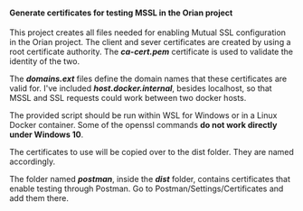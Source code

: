 #### Generate certificates for testing MSSL in the Orian project

This project creates all files needed for enabling Mutual SSL configuration in the Orian project.
The client and sever certificates are created by using a root certificate authority. The **_ca-cert.pem_** certificate
is used to validate the identity of the two. 

The **_domains.ext_** files define the domain names that these certificates are valid for. I've included **_host.docker.internal_**,
besides localhost, so that MSSL and SSL requests could work between two docker hosts.

The provided script should be run within WSL for Windows or in a Linux Docker container. Some of the openssl commands **do
not work directly under Windows 10**. 

The certificates to use will be copied over to the dist folder. They are named accordingly. 

The folder named **_postman_**, inside the **_dist_** folder, contains certificates that enable testing through Postman. 
Go to Postman/Settings/Certificates and add them there.